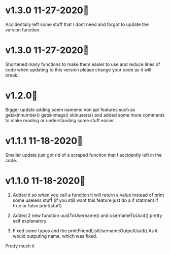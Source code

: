 # v1.3.0 11-27-2020🥳
Accidentally left some stuff that I dont need and forgot to update the version function.

# v1.3.0 11-27-2020🥳
Shortened many functions to make them easier to use and reduce lines of code when updating to this version please change your code as it will break.

# v1.2.0🎉
Bigger update adding soem namemc non api features such as getskinnumber() getskintags() skinusers() and added some more comments to make reading or understanding some stuff easier.

# v1.1.1 11-18-2020🎉 

Smaller update just got rid of a scraped function that I accidently left in the code.

# v1.1.0 11-18-2020🥳

1. Added it so when you call a function it will return a value instead of print some useless stuff (if you still want this feature just do a if statment if true or false print(stuff)

2. Added 2 new function uuidToUsername() and usernameToUuid() pretty self explanatory.

3. Fixed some typos and the printFriendListUsernameOutputUuid() As it would outputing name, which was fixed.

Pretty much it

